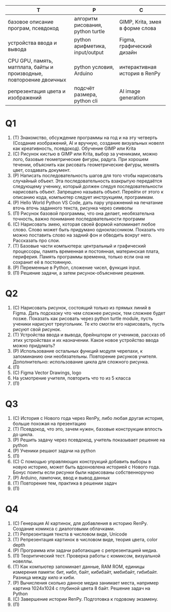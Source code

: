 | Т                                                                    | Р                                 | С                               |
| -------------------------------------------------------------------- | --------------------------------- | ------------------------------- |
| базовое описание програм, псевдокод                                  | алгоритм рисования, python turtle | GIMP, Krita, змея в форме слова |
| устройства ввода и вывода                                            | python арифметика, input/output   | Figma, графический дизайн       |
| CPU GPU, память, матплата, байты и производные, повтороение двоичных | python условия, Arduino           | интерактивная история в RenPy   |
| репрезентация цвета и изображений                                    | подсчёт размера, python cli       | AI image generation             |

# Q1
1. (T) Знакомство, обсуждение программы на год и на эту четверть (Создание изображений, AI и вручную, создание визуальных новелл как креативность, псевдокод). Обучение GIMP или Krita
2. (С) Рисунок кистью в GIMP или Krita, выбор за учениками, можно лого, базовые геометрические фигуры, радуга. При хорошем течении, объяснить как рисовать геометрические фигуры, менять цвет, создавать документ.
3. (Р) Написать последовательность шагов для того чтобы нарисовать случайный объект. Эта последовательность взакрытую передаётся следующему ученику, который должен следуя последовательности нарисовать объект. Запрещено называть объект. Перейти от этого к описанию кода, компьютер следует инструкциям, программам. 
4. (Р) Hello World Python VS Code, дать пару упражнений на печатание вточь вточь заданного текста, рисунка через символы
5. (П) Рисунок базовой программы, что она делает, необязательна точность, важно понимание последовательности программ
6. (С) Нарисовать змею, которая своей формой напоминает любое слово. Слово может быть придумано одноклассником. Показать что можно поставить слово на задний фон и обводить вокруг него. Рассказать про слои.
7. (Т) Базовые части компьютера: центральный и графический процессоры, память временная и постоянная, материнская плата, периферия. Память программы временна, только если она не сохранит её в постоянную.
8. (Р) Переменные в Python, сложение чисел, функция input.
9. (П) Решение задачи, а затем рисунок-объяснение решения.

# Q2

1. (С) Нарисовать рисунок, состоящий только из прямых линий в Figma. Дать подсказку что чем сложнее рисунок, тем сложнее будет позже. Показать как рисовать через python turtle module, пусть ученики нарисуют треугольник. Те кто смогли его нарисовать, пусть рисуют свой рисунок.
2. (Т) Устройства ввода и вывода, брейншторм от учеников, рассказ об этих устройствах и их назначении. Какое новое устройство ввода можно придумать?
3. (Р) Использование остальных функций модуля черепахи, к запоминанию они необязательны. Повторение рисунков учителя. Дополнительно: использование цикла для сложного рисунка.
4. (П) 
5. (С) Figma Vector Drawings, logo
6. На усмотрение учителя, повторить что то из 5 класса
7. (П)
# Q3

1. (С) История с Нового года через RenPy, либо любая другая история, больше похожая на презентацию
2. (Т) Псевдокод, что это, зачем нужен, базовые конструкции вплость до цикла.
3. (Р) Решить задачу через псевдокод, учитель показывает решение на python
4. (Р) Ученики решают задачи на python
5. (П)
6. (С) С помощью управляющих конструкций добавить выборы в новую историю, может быть вдохновлена историей с Нового года. Бонус поинты если рисунки были нарисованы собственноручно
7. (Р) Arduino, лампочки, ввод и вывод данных
8. (Т) Повторение тем, практика в решении задач
9. (П)
# Q4

1. (С) Генерация AI картинок, для добавления в историю RenPy. Создание комикса с диалоговыми облачками.
2. (Т) Репрезентация текста в числовом виде, Unicode
3. (Т) Репрезентация картинок в числовом виде, теория цвета, color depth
4. (Р) Программа или задачи работающие с репрезентацией медиа.
5. (П) Теоритический тест. Проверка работы с комиксом, визуальной новеллы.
6. (Т) Как компьютер запоминает данные, RAM ROM, единицы измерения памяти: бит, нибл, байт, кибибайт, мебибайт, гибибайт. Разница между кило и киби.
7. (Р) Вычисления сколько данное медиа занимает места, например картина 1024х1024 с глубиной цвета 8 байт. Решение задач на Python
8. (С) Завершение истории RenPy. Подготовка к годовому экзамену.
9. (П)